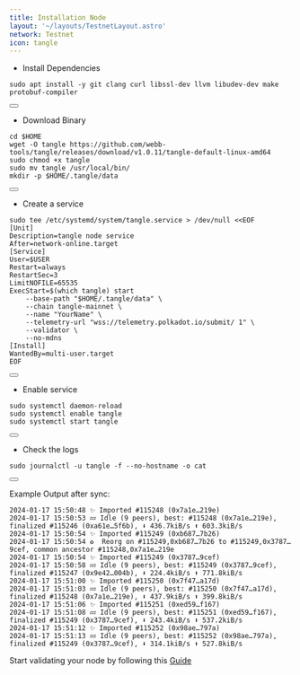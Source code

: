 ```yaml
---
title: Installation Node
layout: '~/layouts/TestnetLayout.astro'
network: Testnet
icon: tangle
---
```


- Install Dependencies

<div class="code-block-wrapper">
  <pre><code>sudo apt install -y git clang curl libssl-dev llvm libudev-dev make protobuf-compiler</code></pre>
  <button class="copy-btn" data-target="sudo apt install -y git clang curl libssl-dev llvm libudev-dev make protobuf-compiler"><i class="fas fa-copy"></i></button>
</div>

- Download Binary

<div class="code-block-wrapper">
  <pre><code>cd $HOME
wget -O tangle https://github.com/webb-tools/tangle/releases/download/v1.0.11/tangle-default-linux-amd64
sudo chmod +x tangle
sudo mv tangle /usr/local/bin/
mkdir -p $HOME/.tangle/data</code></pre>
  <button class="copy-btn" data-target="cd $HOME\nwget -O tangle https://github.com/webb-tools/tangle/releases/download/v1.0.11/tangle-default-linux-amd64\nsudo chmod +x tangle\nsudo mv tangle /usr/local/bin/\nmkdir -p $HOME/.tangle/data"><i class="fas fa-copy"></i></button>
</div>

- Create a service

<div class="code-block-wrapper">
  <pre><code>sudo tee /etc/systemd/system/tangle.service > /dev/null &lt;&lt;EOF
[Unit]
Description=tangle node service
After=network-online.target
[Service]
User=$USER
Restart=always
RestartSec=3
LimitNOFILE=65535
ExecStart=$(which tangle) start
    --base-path "$HOME/.tangle/data" \
    --chain tangle-mainnet \
    --name "YourName" \
    --telemetry-url "wss://telemetry.polkadot.io/submit/ 1" \
    --validator \
    --no-mdns
[Install]
WantedBy=multi-user.target
EOF</code></pre>
  <button class="copy-btn" data-target="sudo tee /etc/systemd/system/tangle.service > /dev/null &lt;&lt;EOF\n[Unit]\nDescription=tangle node service\nAfter=network-online.target\n[Service]\nUser=$USER\nRestart=always\nRestartSec=3\nLimitNOFILE=65535\nExecStart=$(which tangle) start\n    --base-path \"$HOME/.tangle/data\" \n    --chain tangle-mainnet \n    --name \"YourName\" \n    --telemetry-url \"wss://telemetry.polkadot.io/submit/ 1\" \n    --validator \n    --no-mdns\n[Install]\nWantedBy=multi-user.target\nEOF"><i class="fas fa-copy"></i></button>
</div>

- Enable service

<div class="code-block-wrapper">
  <pre><code>sudo systemctl daemon-reload
sudo systemctl enable tangle
sudo systemctl start tangle</code></pre>
  <button class="copy-btn" data-target="sudo systemctl daemon-reload\nsudo systemctl enable tangle\nsudo systemctl start tangle"><i class="fas fa-copy"></i></button>
</div>

- Check the logs

<div class="code-block-wrapper">
  <pre><code>sudo journalctl -u tangle -f --no-hostname -o cat</code></pre>
  <button class="copy-btn" data-target="sudo journalctl -u tangle -f --no-hostname -o cat"><i class="fas fa-copy"></i></button>
</div>

Example Output after sync:

```
2024-01-17 15:50:48 ✨ Imported #115248 (0x7a1e…219e)
2024-01-17 15:50:53 💤 Idle (9 peers), best: #115248 (0x7a1e…219e), finalized #115246 (0xa61e…5f6b), ⬇ 436.7kiB/s ⬆ 603.3kiB/s
2024-01-17 15:50:54 ✨ Imported #115249 (0xb687…7b26)
2024-01-17 15:50:54 ♻️  Reorg on #115249,0xb687…7b26 to #115249,0x3787…9cef, common ancestor #115248,0x7a1e…219e
2024-01-17 15:50:54 ✨ Imported #115249 (0x3787…9cef)
2024-01-17 15:50:58 💤 Idle (9 peers), best: #115249 (0x3787…9cef), finalized #115247 (0x9e42…004b), ⬇ 224.4kiB/s ⬆ 771.8kiB/s
2024-01-17 15:51:00 ✨ Imported #115250 (0x7f47…a17d)
2024-01-17 15:51:03 💤 Idle (9 peers), best: #115250 (0x7f47…a17d), finalized #115248 (0x7a1e…219e), ⬇ 437.9kiB/s ⬆ 399.8kiB/s
2024-01-17 15:51:06 ✨ Imported #115251 (0xed59…f167)
2024-01-17 15:51:08 💤 Idle (9 peers), best: #115251 (0xed59…f167), finalized #115249 (0x3787…9cef), ⬇ 243.4kiB/s ⬆ 537.2kiB/s
2024-01-17 15:51:12 ✨ Imported #115252 (0x98ae…797a)
2024-01-17 15:51:13 💤 Idle (9 peers), best: #115252 (0x98ae…797a), finalized #115249 (0x3787…9cef), ⬇ 314.1kiB/s ⬆ 527.8kiB/s
```

Start validating your node by following this [Guide](https://docs.tangle.tools/operators/validator/introduction) 
